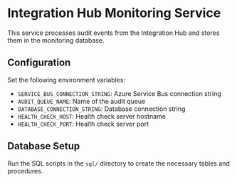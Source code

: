 # Integration Hub Monitoring Service

This service processes audit events from the Integration Hub and stores them in the monitoring database.

## Configuration

Set the following environment variables:

- `SERVICE_BUS_CONNECTION_STRING`: Azure Service Bus connection string
- `AUDIT_QUEUE_NAME`: Name of the audit queue
- `DATABASE_CONNECTION_STRING`: Database connection string
- `HEALTH_CHECK_HOST`: Health check server hostname
- `HEALTH_CHECK_PORT`: Health check server port

## Database Setup

Run the SQL scripts in the `sql/` directory to create the necessary tables and procedures.
